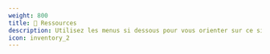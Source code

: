 ```yaml
---
weight: 800
title: 🔗 Ressources
description: Utilisez les menus si dessous pour vous orienter sur ce site web. Bonne lecture !
icon: inventory_2
---
```

